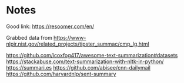 # Notes

Good link: https://resoomer.com/en/

Grabbed data from <https://www-nlpir.nist.gov/related_projects/tipster_summac/cmp_lg.html>

<https://github.com/icoxfog417/awesome-text-summarization#datasets>
<https://stackabuse.com/text-summarization-with-nltk-in-python/>
<https://summari.es>
<https://github.com/abisee/cnn-dailymail>
<https://github.com/harvardnlp/sent-summary>
